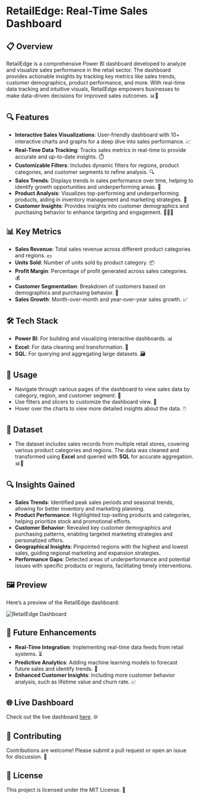 # RetailEdge: Real-Time Sales Dashboard

## 📋 Overview
RetailEdge is a comprehensive Power BI dashboard developed to analyze and visualize sales performance in the retail sector. The dashboard provides actionable insights by tracking key metrics like sales trends, customer demographics, product performance, and more. With real-time data tracking and intuitive visuals, RetailEdge empowers businesses to make data-driven decisions for improved sales outcomes. 📊🚀

## 🔍 Features
- **Interactive Sales Visualizations**: User-friendly dashboard with 10+ interactive charts and graphs for a deep dive into sales performance. 📈
- **Real-Time Data Tracking**: Tracks sales metrics in real-time to provide accurate and up-to-date insights. ⏱️
- **Customizable Filters**: Includes dynamic filters for regions, product categories, and customer segments to refine analysis. 🔍
- **Sales Trends**: Displays trends in sales performance over time, helping to identify growth opportunities and underperforming areas. 📅
- **Product Analysis**: Visualizes top-performing and underperforming products, aiding in inventory management and marketing strategies. 🛒
- **Customer Insights**: Provides insights into customer demographics and purchasing behavior to enhance targeting and engagement. 🧑‍🤝‍🧑

## 📊 Key Metrics
- **Sales Revenue**: Total sales revenue across different product categories and regions. 💵
- **Units Sold**: Number of units sold by product category. 📦
- **Profit Margin**: Percentage of profit generated across sales categories. 💰
- **Customer Segmentation**: Breakdown of customers based on demographics and purchasing behavior. 🧩
- **Sales Growth**: Month-over-month and year-over-year sales growth. 📈

## 🛠️ Tech Stack
- **Power BI**: For building and visualizing interactive dashboards. 📊
- **Excel**: For data cleaning and transformation. 🧹
- **SQL**: For querying and aggregating large datasets. 🗃️

## 🚀 Usage
- Navigate through various pages of the dashboard to view sales data by category, region, and customer segment. 📑
- Use filters and slicers to customize the dashboard view. 🔧
- Hover over the charts to view more detailed insights about the data. 🖱️

## 📂 Dataset
- The dataset includes sales records from multiple retail stores, covering various product categories and regions. The data was cleaned and transformed using **Excel** and queried with **SQL** for accurate aggregation. 📊🧹

## 🔍 Insights Gained
- **Sales Trends**: Identified peak sales periods and seasonal trends, allowing for better inventory and marketing planning.
- **Product Performance**: Highlighted top-selling products and categories, helping prioritize stock and promotional efforts.
- **Customer Behavior**: Revealed key customer demographics and purchasing patterns, enabling targeted marketing strategies and personalized offers.
- **Geographical Insights**: Pinpointed regions with the highest and lowest sales, guiding regional marketing and expansion strategies.
- **Performance Gaps**: Detected areas of underperformance and potential issues with specific products or regions, facilitating timely interventions.

## 🖼️ Preview
Here’s a preview of the RetailEdge dashboard: 


![RetailEdge Dashboard](https://i.postimg.cc/66StdB66/Blinkit.png) 


<!-- Replace with actual URL to your screenshot -->

## 🔮 Future Enhancements
- **Real-Time Integration**: Implementing real-time data feeds from retail systems. ⏳
- **Predictive Analytics**: Adding machine learning models to forecast future sales and identify trends. 🔮
- **Enhanced Customer Insights**: Including more customer behavior analysis, such as lifetime value and churn rate. 📈

## 🌐 Live Dashboard
Check out the live dashboard [here](https://app.powerbi.com/groups/me/reports/0fec8cee-44cc-4369-9827-cb8e473d7cbc/c598a918631d2b97a393?experience=power-bi). 🌐

## 🤝 Contributing
Contributions are welcome! Please submit a pull request or open an issue for discussion. 🤝

## 📝 License
This project is licensed under the MIT License. 📝
